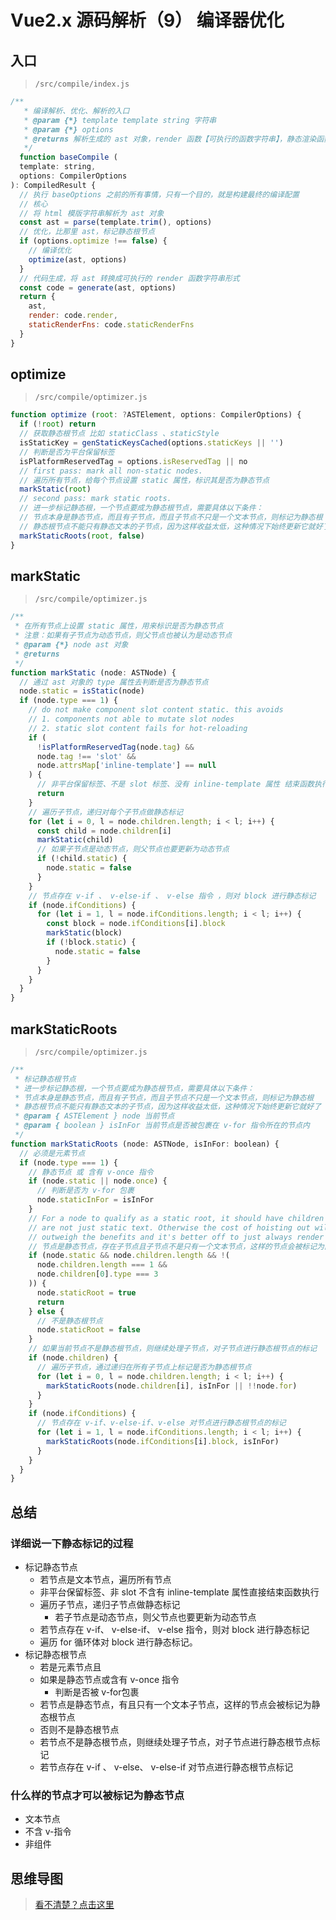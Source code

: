 # Vue2.x 源码解析（9） 编译器优化

## 入口
> `/src/compile/index.js `
```js
/**
   * 编译解析、优化、解析的入口
   * @param {*} template template string 字符串
   * @param {*} options 
   * @returns 解析生成的 ast 对象，render 函数【可执行的函数字符串】，静态渲染函数数组
   */
  function baseCompile (
  template: string,
  options: CompilerOptions
): CompiledResult {
  // 执行 baseOptions 之前的所有事情，只有一个目的，就是构建最终的编译配置
  // 核心
  // 将 html 模版字符串解析为 ast 对象
  const ast = parse(template.trim(), options)
  // 优化，比那里 ast，标记静态根节点
  if (options.optimize !== false) {
    // 编译优化
    optimize(ast, options)
  }
  // 代码生成，将 ast 转换成可执行的 render 函数字符串形式
  const code = generate(ast, options)
  return {
    ast,
    render: code.render,
    staticRenderFns: code.staticRenderFns
  }
}
```

## optimize
> `/src/compile/optimizer.js`
```js
function optimize (root: ?ASTElement, options: CompilerOptions) {
  if (!root) return
  // 获取静态根节点 比如 staticClass 、staticStyle
  isStaticKey = genStaticKeysCached(options.staticKeys || '')
  // 判断是否为平台保留标签
  isPlatformReservedTag = options.isReservedTag || no
  // first pass: mark all non-static nodes.
  // 遍历所有节点，给每个节点设置 static 属性，标识其是否为静态节点
  markStatic(root)
  // second pass: mark static roots.
  // 进一步标记静态根，一个节点要成为静态根节点，需要具体以下条件：
  // 节点本身是静态节点，而且有子节点，而且子节点不只是一个文本节点，则标记为静态根
  // 静态根节点不能只有静态文本的子节点，因为这样收益太低，这种情况下始终更新它就好了
  markStaticRoots(root, false)
}
```
 
## markStatic
> `/src/compile/optimizer.js`
```js
/**
 * 在所有节点上设置 static 属性，用来标识是否为静态节点
 * 注意：如果有子节点为动态节点，则父节点也被认为是动态节点
 * @param {*} node ast 对象
 * @returns 
 */
function markStatic (node: ASTNode) {
  // 通过 ast 对象的 type 属性去判断是否为静态节点
  node.static = isStatic(node)
  if (node.type === 1) {
    // do not make component slot content static. this avoids
    // 1. components not able to mutate slot nodes
    // 2. static slot content fails for hot-reloading
    if (
      !isPlatformReservedTag(node.tag) &&
      node.tag !== 'slot' &&
      node.attrsMap['inline-template'] == null
    ) {
      // 非平台保留标签、不是 slot 标签、没有 inline-template 属性 结束函数执行
      return
    }
    // 遍历子节点，递归对每个子节点做静态标记
    for (let i = 0, l = node.children.length; i < l; i++) {
      const child = node.children[i]
      markStatic(child)
      // 如果子节点是动态节点，则父节点也要更新为动态节点 
      if (!child.static) {
        node.static = false
      }
    }
    // 节点存在 v-if 、 v-else-if 、 v-else 指令 ，则对 block 进行静态标记
    if (node.ifConditions) {
      for (let i = 1, l = node.ifConditions.length; i < l; i++) {
        const block = node.ifConditions[i].block
        markStatic(block)
        if (!block.static) {
          node.static = false
        }
      }
    }
  }
}
```
## markStaticRoots 
> `/src/compile/optimizer.js`
```js
/**
 * 标记静态根节点
 * 进一步标记静态根，一个节点要成为静态根节点，需要具体以下条件：
 * 节点本身是静态节点，而且有子节点，而且子节点不只是一个文本节点，则标记为静态根
 * 静态根节点不能只有静态文本的子节点，因为这样收益太低，这种情况下始终更新它就好了
 * @param { ASTElement } node 当前节点
 * @param { boolean } isInFor 当前节点是否被包裹在 v-for 指令所在的节点内
 */
function markStaticRoots (node: ASTNode, isInFor: boolean) {
  // 必须是元素节点
  if (node.type === 1) {
    // 静态节点 或 含有 v-once 指令
    if (node.static || node.once) {
      // 判断是否为 v-for 包裹
      node.staticInFor = isInFor
    }
    // For a node to qualify as a static root, it should have children that
    // are not just static text. Otherwise the cost of hoisting out will
    // outweigh the benefits and it's better off to just always render it fresh.
    // 节点是静态节点，存在子节点且子节点不是只有一个文本节点，这样的节点会被标记为静态根节点，结束执行
    if (node.static && node.children.length && !(
      node.children.length === 1 &&
      node.children[0].type === 3
    )) {
      node.staticRoot = true
      return
    } else {
      // 不是静态根节点
      node.staticRoot = false
    }
    // 如果当前节点不是静态根节点，则继续处理子节点，对子节点进行静态根节点的标记
    if (node.children) {
      // 遍历子节点，通过递归在所有子节点上标记是否为静态根节点
      for (let i = 0, l = node.children.length; i < l; i++) {
        markStaticRoots(node.children[i], isInFor || !!node.for)
      }
    }
    if (node.ifConditions) {
      // 节点存在 v-if、v-else-if、v-else 对节点进行静态根节点的标记
      for (let i = 1, l = node.ifConditions.length; i < l; i++) {
        markStaticRoots(node.ifConditions[i].block, isInFor)
      }
    }
  }
}
```

## 总结

### 详细说一下静态标记的过程
- 标记静态节点
  - 若节点是文本节点，遍历所有节点
  - 非平台保留标签、非 slot 不含有 inline-template 属性直接结束函数执行
  - 遍历子节点，递归子节点做静态标记
    - 若子节点是动态节点，则父节点也要更新为动态节点
  - 若节点存在 v-if、 v-else-if、 v-else 指令，则对 block 进行静态标记
  - 遍历 for 循环体对 block 进行静态标记。  
- 标记静态根节点
  - 若是元素节点且
  - 如果是静态节点或含有 v-once 指令
    - 判断是否被 v-for包裹
  - 若节点是静态节点，有且只有一个文本子节点，这样的节点会被标记为静态根节点
  - 否则不是静态根节点
  - 若节点不是静态根节点，则继续处理子节点，对子节点进行静态根节点标记
  - 若节点存在 v-if 、 v-else、 v-else-if 对节点进行静态根节点标记

### 什么样的节点才可以被标记为静态节点
- 文本节点
- 不含 v-指令
- 非组件
## 思维导图

> [看不清楚？点击这里](https://lldlz.github.io/my-blog/assets/img/blog/vue2CodeAnalysis/Vue编译器-优化.png)

<img :src="$withBase('/assets/img/blog/vue2CodeAnalysis/Vue编译器-优化.png')">
